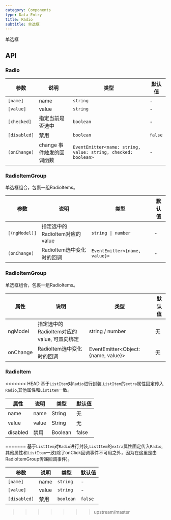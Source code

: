 ```yaml
---
category: Components
type: Data Entry
title: Radio
subtitle: 单选框
---
```


单选框

## API

### Radio

参数 | 说明 | 类型 | 默认值
----|-----|------|------
| `[name]` | name | `string` | - |
| `[value]` | value | `string` | - |
| `[checked]` | 指定当前是否选中  | `boolean` | - |
| `[disabled]` | 禁用 | `boolean` | `false` |
| `(onChange)` | change 事件触发的回调函数 | `EventEmitter<name: string, value: string, checked: boolean>` | - |

### RadioItemGroup

单选框组合，包裹一组RadioItems。

参数 | 说明 | 类型 | 默认值
----|-----|------|------
| `[(ngModel)]` | 指定选中的RadioItem对应的value | `string \| number` | - |
| `(onChange)` | RadioItem选中变化时的回调 | `EventEmitter<{name, value}>` | - |

### RadioItemGroup

单选框组合，包裹一组RadioItems。

属性 | 说明 | 类型 | 默认值
----|-----|------|------
| ngModel    | 指定选中的RadioItem对应的value, 可双向绑定  | string / number |   无  |
| onChange    | RadioItem选中变化时的回调  | EventEmitter<Object: {name, value}> |   无  |

### RadioItem

<<<<<<< HEAD
基于`ListItem`对`Radio`进行封装,`ListItem`的`extra`属性固定传入`Radio`,其他属性和`ListItem`一致。

属性 | 说明 | 类型 | 默认值
----|-----|------|------
| name    |   name  | String |   无  |
| value    |  value  | String |   无  |
| disabled      |  禁用  | Boolean |  false  |
=======
基于`ListItem`对`Radio`进行封装,`ListItem`的`extra`属性固定传入`Radio`,其他属性和`ListItem`一致(除了onClick回调事件不可用之外，因为在这里是由RadioItemGroup传递回调事件)。

参数 | 说明 | 类型 | 默认值
----|-----|------|------
| `[name]` | name | `string` | - |
| `[value]` | value | `string` | - |
| `[disabled]` | 禁用 | `boolean` | `false` |
>>>>>>> upstream/master
